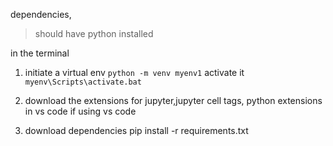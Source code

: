 dependencies,
>should have python installed

in the terminal
1. initiate a virtual env
`python -m venv myenv1`
activate it
`myenv\Scripts\activate.bat`

2. download the extensions for jupyter,jupyter cell tags, python extensions in vs code if using vs code 
3. download dependencies
pip install -r requirements.txt




